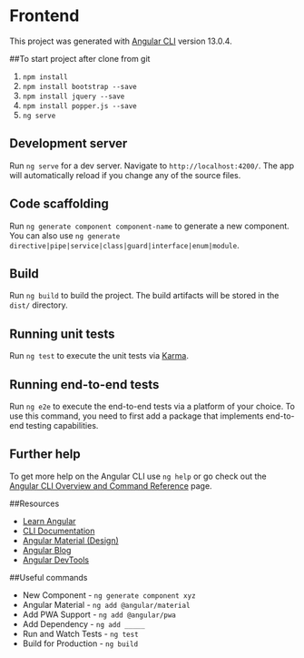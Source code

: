 # Frontend

This project was generated with [Angular CLI](https://github.com/angular/angular-cli) version 13.0.4.

##To start project after clone from git
1. `npm install`
2. `npm install bootstrap --save`
3. `npm install jquery --save`
4. `npm install popper.js --save`
5. `ng serve`

## Development server

Run `ng serve` for a dev server. Navigate to `http://localhost:4200/`. The app will automatically reload if you change any of the source files.

## Code scaffolding

Run `ng generate component component-name` to generate a new component. You can also use `ng generate directive|pipe|service|class|guard|interface|enum|module`.

## Build

Run `ng build` to build the project. The build artifacts will be stored in the `dist/` directory.

## Running unit tests

Run `ng test` to execute the unit tests via [Karma](https://karma-runner.github.io).

## Running end-to-end tests

Run `ng e2e` to execute the end-to-end tests via a platform of your choice. To use this command, you need to first add a package that implements end-to-end testing capabilities.

## Further help

To get more help on the Angular CLI use `ng help` or go check out the [Angular CLI Overview and Command Reference](https://angular.io/cli) page.


##Resources
* [Learn Angular](https://angular.io/tutorial)
* [CLI Documentation](https://angular.io/cli)
* [Angular Material (Design)](https://material.angular.io)
* [Angular Blog](https://blog.angular.io/)
* [Angular DevTools](https://angular.io/devtools/)

##Useful commands
* New Component - `ng generate component xyz`
* Angular Material - `ng add @angular/material`
* Add PWA Support - `ng add @angular/pwa`
* Add Dependency - `ng add _____`
* Run and Watch Tests - `ng test`
* Build for Production - `ng build`

